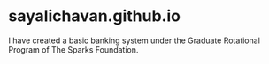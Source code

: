 # sayalichavan.github.io
I have created a basic banking system under the Graduate Rotational Program of The Sparks Foundation.
